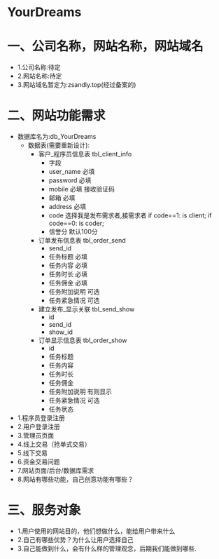 # YourDreams    
# 一、公司名称，网站名称，网站域名
- 1.公司名称:待定
- 2.网站名称:待定
- 3.网站域名暂定为:zsandly.top(经过备案的)
# 二、网站功能需求
- 数据库名为:db_YourDreams
  - 数据表(需要重新设计):
    - 客户_程序员信息表   tbl_client_info
        - 字段
        - user_name 必填
        - password 必填
        - mobile 必填 接收验证码
        - 邮箱  必填
        - address 必填
        - code 选择我是发布需求者,接需求者 if code==1: is client;   if code==0: is coder;
        - 信誉分  默认100分
    - 订单发布信息表 tbl_order_send
      - send_id
      - 任务标题 必填
      - 任务内容 必填
      - 任务时长 必填
      - 任务佣金 必填
      - 任务附加说明 可选
      - 任务紧急情况  可选
    - 建立发布_显示关联 tbl_send_show
        - id
        - send_id
        - show_id
    - 订单显示信息表    tbl_order_show
      - id
      - 任务标题 
      - 任务内容 
      - 任务时长 
      - 任务佣金 
      - 任务附加说明 有则显示
      - 任务紧急情况  可选
      - 任务状态
- 1.程序员登录注册
- 2.用户登录注册
- 3.管理员页面
- 4.线上交易（抢单式交易）
- 5.线下交易
- 6.资金交易问题
- 7.网站页面/后台/数据库需求
- 8.网站有哪些功能，自己创意功能有哪些？
# 三、服务对象
- 1.用户使用的网站目的，他们想做什么，能给用户带来什么
- 2.自己有哪些优势？为什么让用户选择自己
- 3.自己能做到什么，会有什么样的管理观念，后期我们能做到哪些.
 
